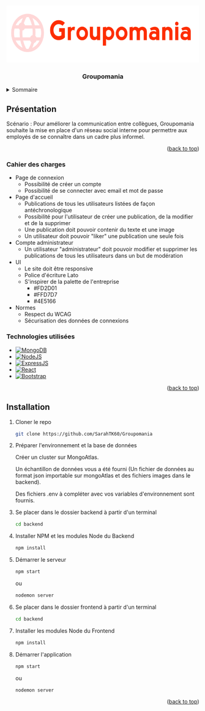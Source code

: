 <a name="readme-top"></a>




<!-- PROJECT LOGO -->
<br />
<div align="center">
  <a href="https://github.com/SarahTK60/Groupomania">
    <img src="images/logoGroupomania.png" alt="Logo" width="600" height="150">
  </a>

  <h3 align="center">Groupomania</h3>

</div>



<!-- TABLE OF CONTENTS -->
<details>
  <summary>Sommaire</summary>
  <ol>
    <li>
      <a href="#about-the-project">Présentation</a>
      <ul>
        <li><a href="#specifications">Cahier des charges</a></li>
        <li><a href="#built-with">Technologies utilisées</a></li>
      </ul>
    </li>
    <li>
      <a href="#installation">Installation</a>
    </li>
  </ol>
</details>

<!-- ABOUT THE PROJECT -->
## Présentation

Scénario : Pour améliorer la communication entre collègues, Groupomania souhaite la mise en place d'un réseau social interne pour permettre aux employés de se connaître dans un cadre plus informel.


<p align="right">(<a href="#readme-top">back to top</a>)</p>

### Cahier des charges

<ul>
  <li>Page de connexion
    <ul>
      <li>Possibilité de créer un compte</li>
      <li>Possibilité de se connecter avec email et mot de passe</li>
    </ul>
  </li>
  <li>Page d'accueil
    <ul>
      <li>Publications de tous les utilisateurs listées de façon antéchronologique</li>
      <li>Possibilité pour l'utilisateur de créer une publication, de la modifier et de la supprimer</li>
      <li>Une publication doit pouvoir contenir du texte et une image</li>
      <li>Un utilisateur doit pouvoir "liker" une publication une seule fois</li>
    </ul>
  </li>
  <li>Compte administrateur
    <ul>
      <li>Un utilisateur "administrateur" doit pouvoir modifier et supprimer les publications de tous les utilisateurs dans un but de modération</li>
    </ul>
  </li>
  <li>UI
    <ul>
      <li>Le site doit être responsive</li>
      <li>Police d'écriture Lato</li>
      <li>S'inspirer de la palette de l'entreprise
        <ul>
          <li>#FD2D01</li>
          <li>#FFD7D7</li>
          <li>#4E5166</li>
        </ul>
      </li>
      </ul>
  </li>
  <li>Normes
    <ul>
      <li>Respect du WCAG</li>
      <li>Sécurisation des données de connexions</li>
    </ul>
  </li>
</ul>


### Technologies utilisées

* [![MongoDB][MongoDB.com]][Mongodb-url]
* [![NodeJS][Nodejs.org]][Node-url]
* [![ExpressJS][ExpressJS.com]][Express-url]
* [![React][React.js]][React-url]
* [![Bootstrap][Bootstrap.com]][Bootstrap-url]


<p align="right">(<a href="#readme-top">back to top</a>)</p>



<!-- GETTING STARTED -->
## Installation



1. Cloner le repo
   ```sh
   git clone https://github.com/SarahTK60/Groupomania
   ```

2. Préparer l'environnement et la base de données

    Créer un cluster sur MongoAtlas.

    Un échantillon de données vous a été fourni (Un fichier de données au format json importable sur mongoAtlas et des fichiers images dans le backend).

    Des fichiers .env à compléter avec vos variables d'environnement sont fournis.

4. Se placer dans le dossier backend à partir d'un terminal
   ```sh
   cd backend
   ```
5. Installer NPM et les modules Node du Backend
   ```sh
   npm install
   ```
6. Démarrer le serveur
   ```sh
   npm start
   ```
   ou
   ```sh
   nodemon server
   ```

7. Se placer dans le dossier frontend à partir d'un terminal
   ```sh
   cd backend
   ```
8. Installer les modules Node du Frontend
   ```sh
   npm install
   ```
9. Démarrer l'application
   ```sh
   npm start
   ```
   ou
   ```sh
   nodemon server
   ```
<p align="right">(<a href="#readme-top">back to top</a>)</p>




<!-- MARKDOWN LINKS & IMAGES -->
<!-- https://www.markdownguide.org/basic-syntax/#reference-style-links -->

[product-screenshot]: images/capture.png
[React.js]: https://img.shields.io/badge/React-20232A?style=for-the-badge&logo=react&logoColor=61DAFB
[React-url]: https://reactjs.org/
[Bootstrap.com]: https://img.shields.io/badge/Bootstrap-563D7C?style=for-the-badge&logo=bootstrap&logoColor=white
[Bootstrap-url]: https://getbootstrap.com
[MongoDB.com]: https://img.shields.io/badge/MongoDB-4EA94B?style=for-the-badge&logo=mongodb&logoColor=white
[Mongodb-url]: https//mongodb.com
[ExpressJS.com]: https://img.shields.io/badge/Express.js-000000?style=for-the-badge&logo=express&logoColor=white
[Express-url]: https://express.js
[Nodejs.org]: https://img.shields.io/badge/Node.js-339933?style=for-the-badge&logo=nodedotjs&logoColor=white
[Node-url]: https://nodejs.org

